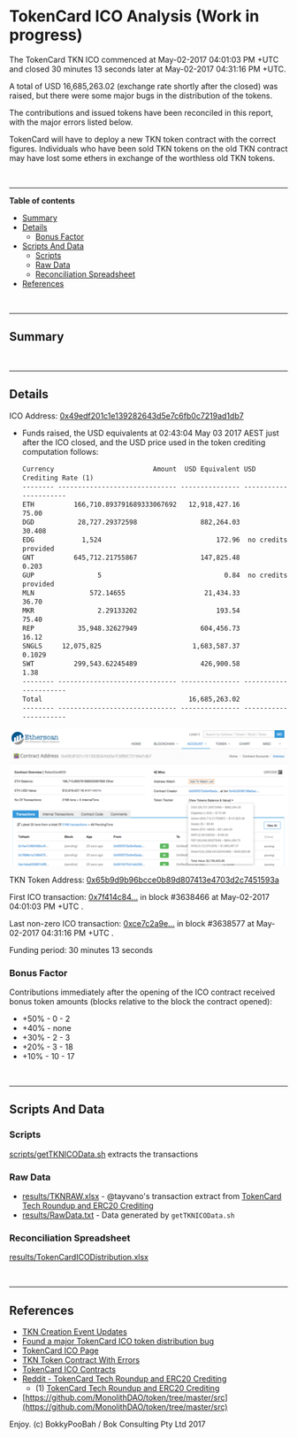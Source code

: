 # TokenCard ICO Analysis (Work in progress)

The TokenCard TKN ICO commenced at May-02-2017 04:01:03 PM +UTC and closed 30 minutes 13 seconds later at May-02-2017 04:31:16 PM +UTC.

A total of USD 16,685,263.02 (exchange rate shortly after the closed) was raised, but there were some major bugs in the distribution of the tokens.

The contributions and issued tokens have been reconciled in this report, with the major errors listed below.

TokenCard will have to deploy a new TKN token contract with the correct figures. Individuals who have been sold TKN tokens on the old TKN contract may have lost some ethers in exchange of the worthless old TKN tokens.

<br />

<hr />

**Table of contents**
* [Summary](#summary)
* [Details](#details)
  * [Bonus Factor](#bonus-factor)
* [Scripts And Data](#scripts-and-data)
  * [Scripts](#scripts)
  * [Raw Data](#raw-data)
  * [Reconciliation Spreadsheet](#reconciliation-spreadsheet)
* [References](#references)

<br />

<hr />

## Summary

<br />

<hr />

## Details

ICO Address: [0x49edf201c1e139282643d5e7c6fb0c7219ad1db7](https://etherscan.io/address/0x49edf201c1e139282643d5e7c6fb0c7219ad1db7)

* Funds raised, the USD equivalents at 02:43:04 May 03 2017 AEST just after the ICO closed, and the USD price used in the token crediting computation follows:

      Currency                         Amount  USD Equivalent USD Crediting Rate (1)
      -------- ------------------------------ --------------- ----------------------
      ETH          166,710.893791689333067692   12,918,427.16              75.00
      DGD           28,727.29372598                882,264.03              30.408
      EDG            1,524                             172.96  no credits provided
      GNT          645,712.21755867                147,825.48               0.203
      GUP                5                               0.84  no credits provided
      MLN              572.14655                    21,434.33              36.70
      MKR                2.29133202                    193.54              75.40
      REP           35,948.32627949                604,456.73              16.12
      SNGLS     12,075,825                       1,683,587.37               0.1029
      SWT          299,543.62245489                426,900.58               1.38 
      -------- ------------------------------ --------------- ----------------------
      Total                                     16,685,263.02
      -------- ------------------------------ --------------- ----------------------

![images/TokenCardICOBalance-20170503-024304.png](images/TokenCardICOBalance-20170503-024304.png)

TKN Token Address: [0x65b9d9b96bcce0b89d807413e4703d2c7451593a](https://etherscan.io/address/0x65b9d9b96bcce0b89d807413e4703d2c7451593a)

First ICO transaction: [0x7f414c84...](https://etherscan.io/tx/0x7f414c849a74122219a040115d6beab782c7bfefe5ccd66624eb23619aaa0eb5) in block #3638466 at May-02-2017 04:01:03 PM +UTC .

Last non-zero ICO transaction: [0xce7c2a9e...](https://etherscan.io/tx/0xce7c2a9ee12480ced78d4ec940fc8776a872d6455e6acf62de8cbd3b0dd175f6) in block #3638577 at May-02-2017 04:31:16 PM +UTC .

Funding period: 30 minutes 13 seconds

### Bonus Factor

Contributions immediately after the opening of the ICO contract received bonus token amounts (blocks relative to the block the contract opened):
* +50% - 0 - 2 
* +40% - none
* +30% - 2 - 3
* +20% - 3 - 18
* +10% - 10 - 17

<br />

<hr />

## Scripts And Data

### Scripts
[scripts/getTKNICOData.sh](scripts/getTKNICOData.sh) extracts the transactions 

### Raw Data

* [results/TKNRAW.xlsx](results/TKNRAW.xlsx) - @tayvano's transaction extract from [TokenCard Tech Roundup and ERC20 Crediting](https://www.reddit.com/r/ethtrader/comments/6933oa/tokencard_tech_roundup_and_erc20_crediting/dh3j6hx/)
* [results/RawData.txt](results/RawData.txt) - Data generated by `getTKNICOData.sh`

### Reconciliation Spreadsheet

[results/TokenCardICODistribution.xlsx](results/TokenCardICODistribution.xlsx)

<br />

<hr />

## References

* [TKN Creation Event Updates](https://medium.com/@MonolithStudio/tkn-creation-event-updates-d1390fccf557)
* [Found a major TokenCard ICO token distribution bug](https://www.reddit.com/r/ethtrader/comments/68xui9/found_a_major_tokencard_ico_token_distribution_bug/)
* [TokenCard ICO Page](http://tokencard.io)
* [TKN Token Contract With Errors](https://etherscan.io/address/0x65b9d9b96bcce0b89d807413e4703d2c7451593a)
* [TokenCard ICO Contracts](https://etherscan.io/address/0x49edf201c1e139282643d5e7c6fb0c7219ad1db7)
* [Reddit - TokenCard Tech Roundup and ERC20 Crediting](https://www.reddit.com/r/ethtrader/comments/6933oa/tokencard_tech_roundup_and_erc20_crediting/)
  * (1) [TokenCard Tech Roundup and ERC20 Crediting](http://vessenes.com/tokencard-tech-roundup-and-erc20-crediting/)
* [https://github.com/MonolithDAO/token/tree/master/src](https://github.com/MonolithDAO/token/tree/master/src)

Enjoy. (c) BokkyPooBah / Bok Consulting Pty Ltd 2017
